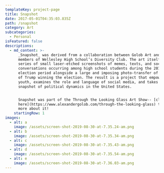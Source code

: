 ```yaml
---
templateKey: project-page
title: Snapshot
date: 2017-05-01T04:35:03.835Z
path: /snapshot
category: Art
subcategories:
  - Personal
isFeatured: false
descriptions:
  - md_content: >-
      _Snapshot_ was derived from a collaboration between Golob Art and the
      members of Wellesley High School’s Diversity Club. The art itself places a
      series of small laser-etched screenshots of memes, texts, and social media
      conversations occurring among high school students during the 2016
      election period alongside a large and imposing photo-transfer of a photo
      of Trump winning the election. The result is a project that empowers
      youth, examines the role and language of social media, and takes an honest
      snapshot of political dynamics in the United States.


      Snapshot was part of the Through the Looking Glass Art Show-- [click
      here](https://www.alexandergolob.com/through-the-looking-glass) to learn
      more about it!
    startingRow: 1
images:
  - alt: a
    image: /assets/screen-shot-2019-08-30-at-7.35.24-am.png
  - alt: b
    image: /assets/screen-shot-2019-08-30-at-7.35.34-am.png
  - alt: c
    image: /assets/screen-shot-2019-08-30-at-7.35.43-am.png
  - alt: d
    image: /assets/screen-shot-2019-08-30-at-7.35.54-am.png
  - alt: e
    image: /assets/screen-shot-2019-08-30-at-7.36.03-am.png
---
```


